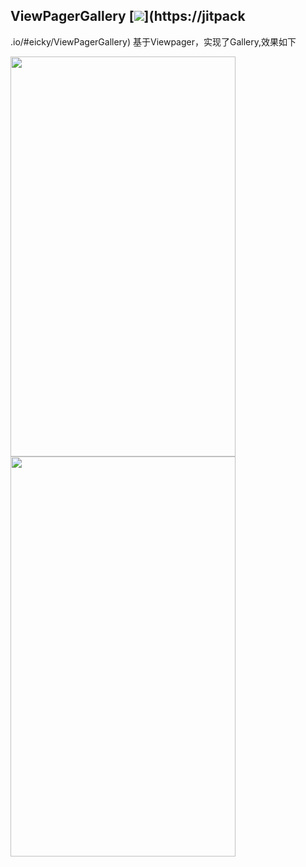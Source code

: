 ## ViewPagerGallery     [![](https://jitpack.io/v/eicky/ViewPagerGallery.svg)](https://jitpack
.io/#eicky/ViewPagerGallery)
基于Viewpager，实现了Gallery,效果如下

<img src="https://github.com/eicky/ViewPagerGallery/blob/master/img/img2.jpg" height="640" width="360" >
<img src="https://github.com/eicky/ViewPagerGallery/blob/master/img/img1.png" height="640" width="360" >

